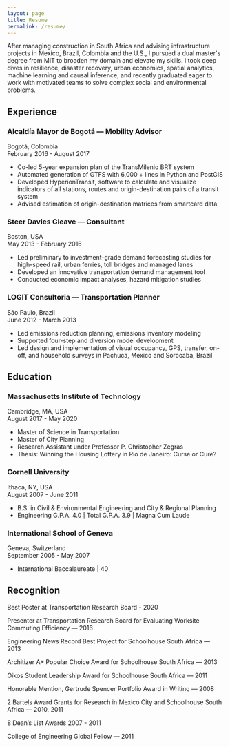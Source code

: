 ```yaml
---
layout: page
title: Resume
permalink: /resume/
---
```


After managing construction in South Africa and advising infrastructure projects in Mexico, Brazil, Colombia and the U.S., I pursued a dual master's degree from MIT to broaden my domain and elevate my skills. I took deep dives in resilience, disaster recovery, urban economics, spatial analytics, machine learning and causal inference, and recently graduated eager to work with motivated teams to solve complex social and environmental problems. 

## Experience

### Alcaldía Mayor de Bogotá — Mobility Advisor
Bogotá, Colombia  
February 2016 - August 2017  
- Co-led 5-year expansion plan of the TransMilenio BRT system
- Automated generation of GTFS with 6,000 + lines in Python and PostGIS
- Developed HyperionTransit, software to calculate and visualize indicators
of all stations, routes and origin-destination pairs of a transit system
- Advised estimation of origin-destination matrices from smartcard data

### Steer Davies Gleave — Consultant
Boston, USA  
May 2013 - February 2016  
- Led preliminary to investment-grade demand forecasting studies for
high-speed rail, urban ferries, toll bridges and managed lanes
- Developed an innovative transportation demand management tool
- Conducted economic impact analyses, hazard mitigation studies

### LOGIT Consultoria — Transportation Planner
São Paulo, Brazil  
June 2012 - March 2013  
- Led emissions reduction planning, emissions inventory modeling
- Supported four-step and diversion model development
- Led design and implementation of visual occupancy, GPS, transfer, on-off,
and household surveys in Pachuca, Mexico and Sorocaba, Brazil

## Education

### Massachusetts Institute of Technology
Cambridge, MA, USA  
August 2017 - May 2020  
- Master of Science in Transportation
- Master of City Planning
- Research Assistant under Professor P. Christopher Zegras
- Thesis: Winning the Housing Lottery in Rio de Janeiro: Curse or Cure?

### Cornell University
Ithaca, NY, USA  
August 2007 - June 2011  
- B.S. in Civil & Environmental Engineering and City & Regional Planning
- Engineering G.P.A. 4.0 | Total G.P.A. 3.9 | Magna Cum Laude

### International School of Geneva
Geneva, Switzerland  
September 2005 - May 2007  
- International Baccalaureate | 40

## Recognition

Best Poster at Transportation Research Board - 2020

Presenter at Transportation Research Board for Evaluating Worksite Commuting Efficiency — 2016

Engineering News Record Best Project for Schoolhouse South Africa — 2013

Architizer A+ Popular Choice Award for Schoolhouse South Africa — 2013

Oikos Student Leadership Award for Schoolhouse South Africa — 2011

Honorable Mention, Gertrude Spencer Portfolio Award in Writing — 2008

2 Bartels Award Grants for Research in Mexico City and Schoolhouse South Africa — 2010, 2011

8 Dean’s List Awards 2007 - 2011

College of Engineering Global Fellow — 2011